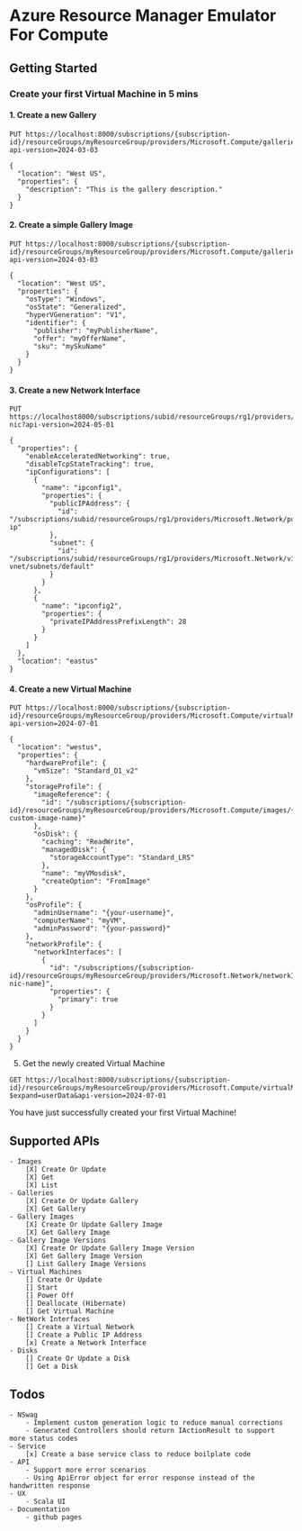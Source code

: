 # Azure Resource Manager Emulator For Compute

## Getting Started

### Create your first Virtual Machine in 5 mins

#### 1. Create a new Gallery

```
PUT https://localhost:8000/subscriptions/{subscription-id}/resourceGroups/myResourceGroup/providers/Microsoft.Compute/galleries/myGalleryName?api-version=2024-03-03

{
  "location": "West US",
  "properties": {
    "description": "This is the gallery description."
  }
}
```

#### 2. Create a simple Gallery Image
```
PUT https://localhost:8000/subscriptions/{subscription-id}/resourceGroups/myResourceGroup/providers/Microsoft.Compute/galleries/myGalleryName/images/myGalleryImageName?api-version=2024-03-03

{
  "location": "West US",
  "properties": {
    "osType": "Windows",
    "osState": "Generalized",
    "hyperVGeneration": "V1",
    "identifier": {
      "publisher": "myPublisherName",
      "offer": "myOfferName",
      "sku": "mySkuName"
    }
  }
}
```

#### 3. Create a new Network Interface
```
PUT https://localhost8000/subscriptions/subid/resourceGroups/rg1/providers/Microsoft.Network/networkInterfaces/test-nic?api-version=2024-05-01

{
  "properties": {
    "enableAcceleratedNetworking": true,
    "disableTcpStateTracking": true,
    "ipConfigurations": [
      {
        "name": "ipconfig1",
        "properties": {
          "publicIPAddress": {
            "id": "/subscriptions/subid/resourceGroups/rg1/providers/Microsoft.Network/publicIPAddresses/test-ip"
          },
          "subnet": {
            "id": "/subscriptions/subid/resourceGroups/rg1/providers/Microsoft.Network/virtualNetworks/rg1-vnet/subnets/default"
          }
        }
      },
      {
        "name": "ipconfig2",
        "properties": {
          "privateIPAddressPrefixLength": 28
        }
      }
    ]
  },
  "location": "eastus"
}
```

#### 4. Create a new Virtual Machine
```
PUT https://localhost:8000/subscriptions/{subscription-id}/resourceGroups/myResourceGroup/providers/Microsoft.Compute/virtualMachines/myVM?api-version=2024-07-01

{
  "location": "westus",
  "properties": {
    "hardwareProfile": {
      "vmSize": "Standard_D1_v2"
    },
    "storageProfile": {
      "imageReference": {
        "id": "/subscriptions/{subscription-id}/resourceGroups/myResourceGroup/providers/Microsoft.Compute/images/{existing-custom-image-name}"
      },
      "osDisk": {
        "caching": "ReadWrite",
        "managedDisk": {
          "storageAccountType": "Standard_LRS"
        },
        "name": "myVMosdisk",
        "createOption": "FromImage"
      }
    },
    "osProfile": {
      "adminUsername": "{your-username}",
      "computerName": "myVM",
      "adminPassword": "{your-password}"
    },
    "networkProfile": {
      "networkInterfaces": [
        {
          "id": "/subscriptions/{subscription-id}/resourceGroups/myResourceGroup/providers/Microsoft.Network/networkInterfaces/{existing-nic-name}",
          "properties": {
            "primary": true
          }
        }
      ]
    }
  }
}
```

5. Get the newly created Virtual Machine
```
GET https://localhost:8000/subscriptions/{subscription-id}/resourceGroups/myResourceGroup/providers/Microsoft.Compute/virtualMachines/myVM?$expand=userData&api-version=2024-07-01
```

You have just successfully created your first Virtual Machine!

## Supported APIs
	- Images
		[X] Create Or Update
		[X] Get
		[X] List
	- Galleries
		[X] Create Or Update Gallery
		[X] Get Gallery
	- Gallery Images
		[X] Create Or Update Gallery Image
		[X] Get Gallery Image
	- Gallery Image Versions
		[X] Create Or Update Gallery Image Version
		[X] Get Gallery Image Version
		[] List Gallery Image Versions
	- Virtual Machines
		[] Create Or Update
		[] Start
		[] Power Off
		[] Deallocate (Hibernate)
		[] Get Virtual Machine
	- NetWork Interfaces
		[] Create a Virtual Network
		[] Create a Public IP Address
		[x] Create a Network Interface
	- Disks
		[] Create Or Update a Disk
		[] Get a Disk

## Todos
	- NSwag
		- Implement custom generation logic to reduce manual corrections
		- Generated Controllers should return IActionResult to support more status codes
	- Service
		[x] Create a base service class to reduce boilplate code
	- API
		- Support more error scenarios
        - Using ApiError object for error response instead of the handwritten response
	- UX
		- Scala UI
	- Documentation
		- github pages